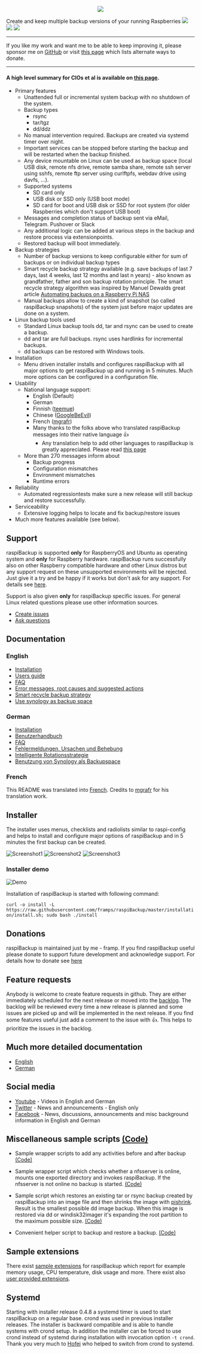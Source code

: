 <p align="center">
  <img src="./images/Icon_rot_blau_final_128.png" />
</p>

Create and keep multiple backup versions of your running Raspberries 
![](https://img.shields.io/github/release/framps/raspiBackup.svg?style=flat) 
![](https://img.shields.io/github/last-commit/framps/raspiBackup.svg?style=flat) 
![](https://img.shields.io/github/stars/framps/raspiBackup?style=flat)

***
If you like my work and want me to be able to keep improving it, please sponsor me on [GitHub](https://github.com/sponsors/framps) or visit [this page](https://www.linux-tips-and-tricks.de/en/donations) which lists alternate ways to donate.
***

#### A high level summary for CIOs et al is available on [this page](https://raspibackup.linux-tips-and-tricks.de/en/home/).

* Primary features
  * Unattended full or incremental system backup with no shutdown of the system.
  * Backup types 
    * rsync
    * tar/tgz
    * dd/ddz
  * No manual intervention required. Backups are created via systemd timer over night.
  * Important services can be stopped before starting the backup and will be restarted when the backup finished.
  * Any device mountable on Linux can be used as backup space (local USB disk, remote nfs drive, remote samba share, remote ssh server using sshfs, remote ftp server using curlftpfs, webdav drive using davfs, ...).
  * Supported systems
    * SD card only
    * USB disk or SSD only (USB boot mode)
    * SD card for boot and USB disk or SSD for root system (for older Raspberries which don't support USB boot)
  * Messages and completion status of backup sent via eMail, Telegram. Pushover or Slack
  * Any additional logic can be added at various steps in the backup and restore process via extensionpoints.
  * Restored backup will boot immediately.
* Backup strategies
  * Number of backup versions to keep configurable either for sum of backups or on individual backup types
  * Smart recycle backup strategy available (e.g. save backups of last 7 days, last 4 weeks, last 12 months and last n years) - also known as grandfather, father and son backup rotation principle. The smart recycle strategy algorithm was inspired by Manuel Dewalds great article [Automating backups on a Raspberry Pi NAS](https://opensource.com/article/18/8/automate-backups-raspberry-pi)
  * Manual backups allow to create a kind of snapshot (so called raspiBackup snapshots) of the system just before major updates are done on a system.
* Linux backup tools used
  * Standard Linux backup tools dd, tar and rsync can be used to create a backup.
  * dd and tar are full backups. rsync uses hardlinks for incremental backups.
  * dd backups can be restored with Windows tools.
* Installation 
  * Menu driven installer installs and configures raspiBackup with all major options to get raspiBackup up and running in 5 minutes. Much more options can be configured in a configuration file.
* Usability
  * National language support:
    * English (Default)
    * German
    * Finnish ([teemue](https://github.com/teemue))
    * Chinese ([GoogleBeEvil](https://github.com/GoogleBeEvil))
    * French ([mgrafr](https://github.com/mgrafr))
    * Many thanks to the folks above who translated raspiBackup messages into their native language 👍 
      * Any translation help to add other languages to raspiBackup is greatly appreciated. Please read [this page](https://www.linux-tips-and-tricks.de/en/raspibackupcategorye/603-raspibackup-local-language-support-for-languages-other-than-de-and-en-l10n/)
  * More than 270 messages inform about
    *  Backup progress 
    *  Configuration mismatches
    *  Environment mismatches
    *  Runtime errors
* Reliability 
  * Automated regressiontests make sure a new release will still backup and restore successfully. 
* Serviceability
  * Extensive logging helps to locate and fix backup/restore issues 
* Much more features available (see below).

## Support

raspiBackup is supported **only** for RaspberryOS and Ubuntu as operating system and **only** for Raspberry hardware. raspiBackup runs successfully also on other Raspberry compatible hardware and other Linux distros but any support request on these unsupported environments will be rejected. Just give it a try and be happy if it works but don't ask for any support. For details see [here](https://www.linux-tips-and-tricks.de/en/all-raspibackup-articles/609-supported-hard-and-software/).

Support is also given **only** for raspiBackup specific issues. For general Linux related questions please use other information sources. 

* [Create issues](https://github.com/framps/raspiBackup/issues/new/choose)
* [Ask questions](https://github.com/framps/raspiBackup/discussions)

## Documentation

### English
* [Installation](https://www.linux-tips-and-tricks.de/en/installation/)
* [Users guide](https://www.linux-tips-and-tricks.de/en/backup)
* [FAQ](https://www.linux-tips-and-tricks.de/en/faq)
* [Error messages, root causes and suggested actions](https://linux-tips-and-tricks.de/en/raspibackupmessagese/)
* [Smart recycle backup strategy](https://linux-tips-and-tricks.de/en/smart-recycle/)
* [Use synology as backup space](https://linux-tips-and-tricks.de/en/synology/)

### German
* [Installation](https://linux-tips-and-tricks.de/de/installation/)
* [Benutzerhandbuch](https://linux-tips-and-tricks.de/de/raspibackup/)
* [FAQ](https://linux-tips-and-tricks.de/de/faq/)
* [Fehlermeldungen, Ursachen und Behebung](https://linux-tips-and-tricks.de/de/raspibackupmeldungen/)
* [Intelligente Rotationsstrategie](https://linux-tips-and-tricks.de/de/rotationsstrategie/)
* [Benutzung von Synology als Backupspace](https://linux-tips-and-tricks.de/de/synology/)

### French

This README was translated into [French](README_fr). Credits to [mgrafr](https://github.com/mgrafr) for his translation work.

## Installer

The installer uses menus, checklists and radiolists similar to raspi-config and helps to install and configure major options of raspiBackup and in 5 minutes the first backup can be created.

![Screenshot1](images/raspiBackupInstallUI-1.png)
![Screenshot2](images/raspiBackupInstallUI-2.png)
![Screenshot3](images/raspiBackupInstallUI-3.png)

### Installer demo

![Demo](https://www.linux-tips-and-tricks.de/images/raspiBackupInstall_en.gif)

Installation of raspiBackup is started with following command:

`curl -o install -L https://raw.githubusercontent.com/framps/raspiBackup/master/installation/install.sh; sudo bash ./install`

## Donations

raspiBackup is maintained just by me - framp. If you find raspiBackup useful please donate to support future development and acknowledge support. For details how to donate see [here](https://www.linux-tips-and-tricks.de/en/donations/)

## Feature requests

Anybody is welcome to create feature requests in github. They are either immediately scheduled for the next release or moved into the [backlog](https://github.com/framps/raspiBackup/issues?q=is%3Aissue+is%3Aclosed+label%3ABacklog). The backlog will be reviewed every time a new release is planned and some issues are picked up and will be implemented in the next release. If you find some features useful just add a comment to the issue with :+1:. This helps to prioritize the issues in the backlog.

## Much more detailed documentation

 * [English](https://linux-tips-and-tricks.de/en/all-raspibackup-articles/)
 * [German](https://linux-tips-and-tricks.de/de/alle-raspibackup-artikel/)

## Social media

 * [Youtube](https://www.youtube.com/channel/UCnFHtfMXVpWy6mzMazqyINg) - Videos in English and German
 * [Twitter](https://twitter.com/search?q=%23raspiBackup&src=typed_query) - News and announcements - English only
 * [Facebook](https://www.facebook.com/raspiBackup) - News, discussions, announcements and misc background information in English and German

## Miscellaneous sample scripts [(Code)](https://github.com/framps/raspiBackup/tree/master/helper)

* Sample wrapper scripts to add any activities before and after backup [(Code)](https://github.com/framps/raspiBackup/blob/master/helper/raspiBackupWrapper.sh)

* Sample wrapper script which checks whether a nfsserver is online, mounts one exported directory and invokes raspiBackup. If the nfsserver is not online no backup is started. [(Code)](https://github.com/framps/raspiBackup/blob/master/helper/raspiBackupNfsWrapper.sh)

* Sample script which restores an existing tar or rsync backup created by raspiBackup into an image file and then shrinks the image with [pishrink](https://github.com/Drewsif/PiShrink). Result is the smallest possible dd image backup. When this image is restored via dd or windisk32imager it's expanding the root partition to the maximum possible size. [(Code)](https://github.com/framps/raspiBackup/blob/master/helper/raspiBackupRestore2Image.sh)

* Convenient helper script to backup and restore a backup. [(Code)](https://github.com/framps/raspiBackup/blob/master/helper/raspiBackupDialog.sh)

## Sample extensions

There exist [sample extensions](./extensions) for raspiBackup which report for example memory usage, CPU temperature, disk usage and more. There exist also [user provided extensions](./extensions_userprovided). 

## Systemd

Starting with installer release 0.4.8 a systemd timer is used to start raspiBackup on a regular base. crond was used in previous installer releases. The installer is backward compatible and is able to handle systems with crond setup. In addition the installer can be forced to use crond instead of systemd during installation with invocation option `-t crond`. Thank you very much to [Hofei](https://github.com/Hofei90) who helped to switch from crond to systemd.
